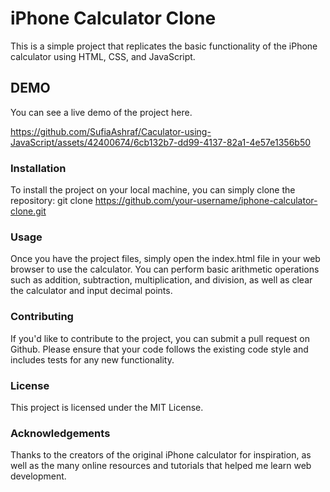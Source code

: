 # iPhone Calculator Clone
This is a simple project that replicates the basic functionality of the iPhone calculator using HTML, CSS, and JavaScript.

## DEMO
You can see a live demo of the project here.


https://github.com/SufiaAshraf/Caculator-using-JavaScript/assets/42400674/6cb132b7-dd99-4137-82a1-4e57e1356b50



### Installation
To install the project on your local machine, you can simply clone the repository:
git clone https://github.com/your-username/iphone-calculator-clone.git


### Usage
Once you have the project files, simply open the index.html file in your web browser to use the calculator. You can perform basic arithmetic operations such as addition, subtraction, multiplication, and division, as well as clear the calculator and input decimal points.

### Contributing
If you'd like to contribute to the project, you can submit a pull request on Github. Please ensure that your code follows the existing code style and includes tests for any new functionality.

### License
This project is licensed under the MIT License.

### Acknowledgements
Thanks to the creators of the original iPhone calculator for inspiration, as well as the many online resources and tutorials that helped me learn web development.
